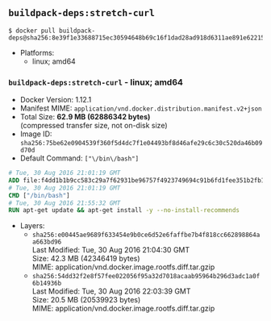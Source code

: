 ## `buildpack-deps:stretch-curl`

```console
$ docker pull buildpack-deps@sha256:8e39f1e33688715ec30594648b69c16f1dad28ad918d6311ae891e622151090a
```

-	Platforms:
	-	linux; amd64

### `buildpack-deps:stretch-curl` - linux; amd64

-	Docker Version: 1.12.1
-	Manifest MIME: `application/vnd.docker.distribution.manifest.v2+json`
-	Total Size: **62.9 MB (62886342 bytes)**  
	(compressed transfer size, not on-disk size)
-	Image ID: `sha256:75be62e0904539f360f5d4dc7f1e04493bf8d46afe29c6c30c520da46b09d70d`
-	Default Command: `["\/bin\/bash"]`

```dockerfile
# Tue, 30 Aug 2016 21:01:19 GMT
ADD file:f4dd1b1b9cc583c29a7f62931be96757f4923749694c91b6fd1fee351b2fb11d in / 
# Tue, 30 Aug 2016 21:01:19 GMT
CMD ["/bin/bash"]
# Tue, 30 Aug 2016 21:55:32 GMT
RUN apt-get update && apt-get install -y --no-install-recommends 		ca-certificates 		curl 		wget 	&& rm -rf /var/lib/apt/lists/*
```

-	Layers:
	-	`sha256:e00445ae9689f633454e9b0ce6d52e6faffbe7b4f818cc662898864aa663bd96`  
		Last Modified: Tue, 30 Aug 2016 21:04:30 GMT  
		Size: 42.3 MB (42346419 bytes)  
		MIME: application/vnd.docker.image.rootfs.diff.tar.gzip
	-	`sha256:54dd32f2e8f57fee022056f95a32d7018acaab95964b296d3adc1a0f6b14936b`  
		Last Modified: Tue, 30 Aug 2016 22:03:39 GMT  
		Size: 20.5 MB (20539923 bytes)  
		MIME: application/vnd.docker.image.rootfs.diff.tar.gzip
